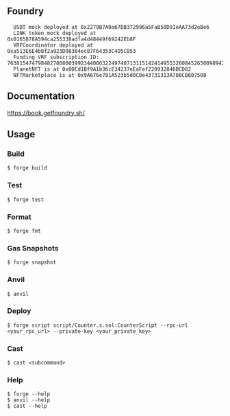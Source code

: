 ## Foundry

```
  USDT mock deployed at 0x2279B7A0a67DB372996a5FaB50D91eAA73d2eBe6
  LINK token mock deployed at 0x0165878A594ca255338adfa4d48449f69242Eb8F
  VRFCoordinator deployed at 0xa513E6E4b8f2a923D98304ec87F64353C4D5C853
  Funding VRF subscription ID: 76381547479848278080039923440063224974071311514241495532608452650098942552067
  PlanetNFT is at 0x0DCd1Bf9A1b36cE34237eEaFef220932846BCD82
  NFTMarketplace is at 0x9A676e781A523b5d0C0e43731313A708CB607508
```

## Documentation

https://book.getfoundry.sh/

## Usage

### Build

```shell
$ forge build
```

### Test

```shell
$ forge test
```

### Format

```shell
$ forge fmt
```

### Gas Snapshots

```shell
$ forge snapshot
```

### Anvil

```shell
$ anvil
```

### Deploy

```shell
$ forge script script/Counter.s.sol:CounterScript --rpc-url <your_rpc_url> --private-key <your_private_key>
```

### Cast

```shell
$ cast <subcommand>
```

### Help

```shell
$ forge --help
$ anvil --help
$ cast --help
```
